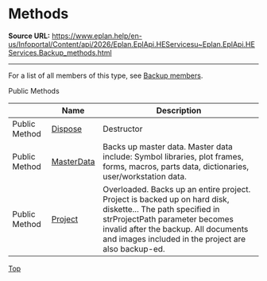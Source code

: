 # Methods

**Source URL:** https://www.eplan.help/en-us/Infoportal/Content/api/2026/Eplan.EplApi.HEServicesu~Eplan.EplApi.HEServices.Backup_methods.html

---

For a list of all members of this type, see [Backup members](Eplan.EplApi.HEServicesu~Eplan.EplApi.HEServices.Backup_members.html).

Public Methods

|  | Name | Description |
| --- | --- | --- |
| Public Method | [Dispose](Eplan.EplApi.HEServicesu~Eplan.EplApi.HEServices.Backup~Dispose().html) | Destructor |
| Public Method | [MasterData](topic1304.html) | Backs up master data. Master data include: Symbol libraries, plot frames, forms, macros, parts data, dictionaries, user/workstation data. |
| Public Method | [Project](Eplan.EplApi.HEServicesu~Eplan.EplApi.HEServices.Backup~Project.html) | Overloaded. Backs up an entire project. Project is backed up on hard disk, diskette... The path specified in strProjectPath parameter becomes invalid after the backup. All documents and images included in the project are also backup-ed. |

[Top](#top)
